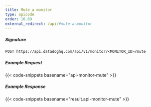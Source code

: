 ```yaml
---
title: Mute a monitor
type: apicode
order: 16.09
external_redirect: /api/#mute-a-monitor
---
```


##### Signature
`POST https://api.datadoghq.com/api/v1/monitor/<MONITOR_ID>/mute`
##### Example Request
{{< code-snippets basename="api-monitor-mute" >}}
##### Example Response
{{< code-snippets basename="result.api-monitor-mute" >}}

